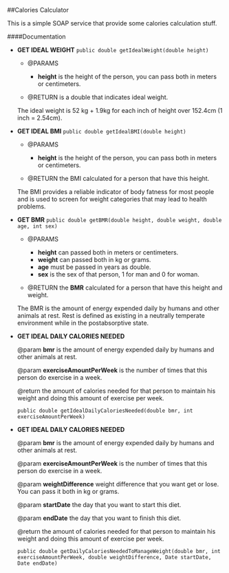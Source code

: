 ##Calories Calculator

This is a simple SOAP service that provide some calories calculation stuff.

####Documentation

* <b>GET IDEAL WEIGHT</b> ```public double getIdealWeight(double height)``` 
	- @PARAMS
		* <b>height</b> is the height of the person, you can pass both in meters or centimeters. 
	
	- @RETURN is a double that indicates ideal weight.
	
	The ideal weight is 52 kg + 1.9kg for each inch of height over 152.4cm (1 inch = 2.54cm).

* <b>GET IDEAL BMI</b> ```public double getIdealBMI(double height)``` 
	- @PARAMS
		* <b>height</b> is the height of the person, you can pass both in meters or centimeters. 
	
	- @RETURN the BMI calculated for a person that have this height.
	
	The BMI provides a reliable indicator of body fatness for most people and is used to screen for weight categories that may lead to health problems.

* <b>GET BMR</b> ```public double getBMR(double height, double weight, double age, int sex)``` 
	- @PARAMS
		* <b>height</b> can passed both in meters or centimeters.
		* <b>weight</b> can passed both in kg or grams.
		* <b>age</b> must be passed in years as double.
		* <b>sex</b> is the sex of that person, 1 for man and 0 for woman.
	
	- @RETURN the <b>BMR</b> calculated for a person that have this height and weight.
	
	The BMR is the amount of energy expended daily by humans and other animals at rest. Rest is defined as existing in a neutrally temperate environment while in the postabsorptive state.

* <b>GET IDEAL DAILY CALORIES NEEDED</b>
	
	@param <b>bmr</b> is the amount of energy expended daily by humans and other animals at rest.
	
	@param <b>exerciseAmountPerWeek</b> is the number of times that this person do exercise in a week.
	
	@return the amount of calories needed for that person to maintain his weight and doing this amount of exercise per week.
	
	```public double getIdealDailyCaloriesNeeded(double bmr, int exerciseAmountPerWeek)``` 

* <b>GET IDEAL DAILY CALORIES NEEDED</b>
	
	@param <b>bmr</b> is the amount of energy expended daily by humans and other animals at rest. 
	
	@param <b>exerciseAmountPerWeek</b> is the number of times that this person do exercise in a week.

	@param <b>weightDifference</b> weight difference that you want get or lose. You can pass it both in kg or grams.

	@param <b>startDate</b> the day that you want to start this diet.

	@param <b>endDate</b> the day that you want to finish this diet.

	@return the amount of calories needed for that person to maintain his weight and doing this amount of exercise per week.
	
	```public double getDailyCaloriesNeededToManageWeight(double bmr, int exerciseAmountPerWeek, double weightDifference, Date startDate, Date endDate)``` 